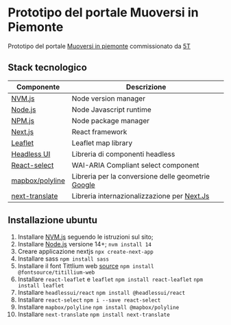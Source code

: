 # Prototipo del portale Muoversi in Piemonte

Prototipo del portale [Muoversi in piemonte] commissionato da [5T]
## Stack tecnologico

| Componente | Descrizione | 
| ---------- | ----------- |
| [NVM.js] | Node version manager |
| [Node.js] | Node Javascript runtime |
| [NPM.js] | Node package manager |
| [Next.js] | React framework |
| [Leaflet] | Leaflet map library |
| [Headless UI] | Libreria di componenti headless |
| [React-select] | WAI-ARIA Compliant select component | 
| [mapbox/polyline] | Libreria per la conversione delle geometrie [Google]  |
| [next-translate] | Libreria internazionalizzazione per [Next.Js] | 

## Installazione ubuntu

1. Installare [NVM.js] seguendo le istruzioni sul sito;
1. Installare [Node.js] versione 14+;
```nvm install 14```
1. Creare applicazione nextjs
```npx create-next-app```
1. Installare sass
```npm install sass```
1. Installare il font Tittlium web [source]
```npm install @fontsource/titillium-web```
1. Installare `react-leaflet` e `leaflet`
```npm install react-leaflet```
```npm install leaflet```
1. Installare `headlessui/react`
```npm install @headlessui/react```
1. Installare `react-select`
```npm i --save react-select```
1. Installare `mapbox/polyline`
```npm install @mapbox/polyline```
1. Installare `next-translate`
```npm install next-translate```

[5T]:https://www.5t.torino.it
[Muoversi in piemonte]:https://www.muoversinpiemonte.it
[source]:https://npm.io/package/fontsource-titillium-web
[NVM.js]:https://github.com/nvm-sh
[Node.js]:https://nodejs.org/
[NPM.js]:https://www.npmjs.com/
[Next.js]:https://nextjs.org/
[Headless UI]:https://headlessui.dev/
[Leaflet]:https://leafletjs.com/
[Headless UI]:https://headlessui.dev/
[React-select]:https://react-select.com/
[mapbox/polyline]:https://github.com/mapbox/polyline
[Google]:https://developers.google.com/maps/documentation/utilities/polylinealgorithm
[next-translate]:https://github.com/vinissimus/next-translate
